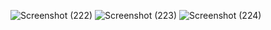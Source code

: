 ![Screenshot (222)](https://github.com/shubhamjain207/QsandAns/assets/77579810/4637d20f-4901-4a9b-8437-a01a880a5f92)
![Screenshot (223)](https://github.com/shubhamjain207/QsandAns/assets/77579810/af811d5f-3e34-40e7-b54d-a66fd193e49e)
![Screenshot (224)](https://github.com/shubhamjain207/QsandAns/assets/77579810/6bdf9bc1-070c-4c28-a238-4ddde1077937)





